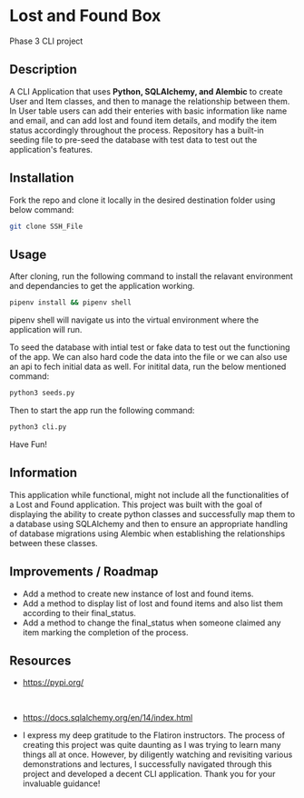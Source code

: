 # Lost and Found Box

Phase 3 CLI project

## Description

A CLI Application that uses **Python, SQLAlchemy, and Alembic** to create User and Item classes, and then to manage the relationship between them. In User table users can add their enteries with basic information like name and email, and can add lost and found item details, and modify the item status accordingly throughout the process. Repository has a built-in seeding file to pre-seed the database with test data to test out the application's features.

## Installation

Fork the repo and clone it locally in the desired destination folder using below command:

```bash
git clone SSH_File
```


## Usage

After cloning, run the following command to install the relavant environment and dependancies to get the application working.

```bash
pipenv install && pipenv shell
```

pipenv shell will navigate us into the virtual environment where the application will run.

To seed the database with intial test or fake data to test out the functioning of the app. We can also hard code the data into the file or we can also use an api to fech initial data as well. For initital data, run the below mentioned command:

```bash
python3 seeds.py
```

Then to start the app run the following command:

```bash
python3 cli.py
```

Have Fun!

## Information

This application while functional, might not include all the functionalities of a Lost and Found application. This project was built with the goal of displaying the ability to create python classes and successfully map them to a database using SQLAlchemy and then to ensure an appropriate handling of database migrations using Alembic when establishing the relationships between these classes.

## Improvements / Roadmap

- Add a method to create new instance of lost and found items.
- Add a method to display list of lost and found items and also list them according to their final_status.
- Add a method to change the final_status when someone claimed any item marking the completion of the process.


## Resources

- https://pypi.org/


<br>

- https://docs.sqlalchemy.org/en/14/index.html

- I express my deep gratitude to the Flatiron instructors. The process of creating this project was quite daunting as I was trying to learn many things all at once. However, by diligently watching and revisiting various demonstrations and lectures, I successfully navigated through this project and developed a decent CLI application. Thank you for your invaluable guidance!
